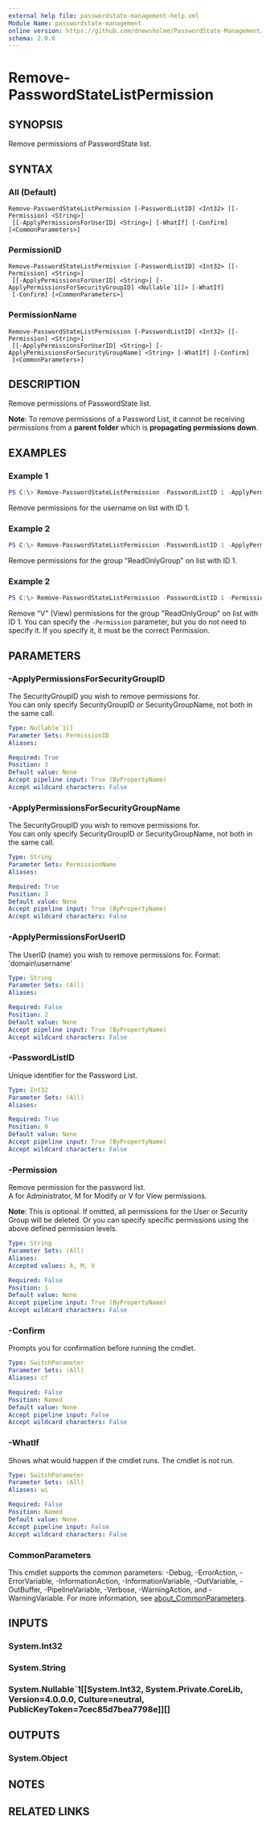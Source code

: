 ```yaml
---
external help file: passwordstate-management-help.xml
Module Name: passwordstate-management
online version: https://github.com/dnewsholme/PasswordState-Management/blob/master/docs/Remove-PasswordStateListPermission.md
schema: 2.0.0
---
```


# Remove-PasswordStateListPermission

## SYNOPSIS
Remove permissions of PasswordState list.

## SYNTAX

### All (Default)
```
Remove-PasswordStateListPermission [-PasswordListID] <Int32> [[-Permission] <String>]
 [[-ApplyPermissionsForUserID] <String>] [-WhatIf] [-Confirm] [<CommonParameters>]
```

### PermissionID
```
Remove-PasswordStateListPermission [-PasswordListID] <Int32> [[-Permission] <String>]
 [[-ApplyPermissionsForUserID] <String>] [-ApplyPermissionsForSecurityGroupID] <Nullable`1[]> [-WhatIf]
 [-Confirm] [<CommonParameters>]
```

### PermissionName
```
Remove-PasswordStateListPermission [-PasswordListID] <Int32> [[-Permission] <String>]
 [[-ApplyPermissionsForUserID] <String>] [-ApplyPermissionsForSecurityGroupName] <String> [-WhatIf] [-Confirm]
 [<CommonParameters>]
```

## DESCRIPTION
Remove permissions of PasswordState list.

**Note**: To remove permissions of a Password List, it cannot be receiving permissions from a **parent folder** which is **propagating permissions down**.

## EXAMPLES

### Example 1
```powershell
PS C:\> Remove-PasswordStateListPermission -PasswordListID 1 -ApplyPermissionsForUserID "domain\username"
```

Remove permissions for the username on list with ID 1.

### Example 2
```powershell
PS C:\> Remove-PasswordStateListPermission -PasswordListID 1 -ApplyPermissionsForSecurityGroupName "ReadOnlyGroup"
```

Remove permissions for the group "ReadOnlyGroup" on list with ID 1.

### Example 2
```powershell
PS C:\> Remove-PasswordStateListPermission -PasswordListID 1 -Permission "V" -ApplyPermissionsForSecurityGroupName "ReadOnlyGroup"
```

Remove "V" (View) permissions for the group "ReadOnlyGroup" on list with ID 1. You can specify the `-Permission` parameter, but you do not need to specify it. If you specify it, it must be the correct Permission.

## PARAMETERS

### -ApplyPermissionsForSecurityGroupID
The SecurityGroupID you wish to remove permissions for.  
You can only specify SecurityGroupID or SecurityGroupName, not both in the same call.

```yaml
Type: Nullable`1[]
Parameter Sets: PermissionID
Aliases:

Required: True
Position: 3
Default value: None
Accept pipeline input: True (ByPropertyName)
Accept wildcard characters: False
```

### -ApplyPermissionsForSecurityGroupName
The SecurityGroupID you wish to remove permissions for.  
You can only specify SecurityGroupID or SecurityGroupName, not both in the same call.

```yaml
Type: String
Parameter Sets: PermissionName
Aliases:

Required: True
Position: 3
Default value: None
Accept pipeline input: True (ByPropertyName)
Accept wildcard characters: False
```

### -ApplyPermissionsForUserID
The UserID (name) you wish to remove permissions for. Format: 'domain\username'

```yaml
Type: String
Parameter Sets: (All)
Aliases:

Required: False
Position: 2
Default value: None
Accept pipeline input: True (ByPropertyName)
Accept wildcard characters: False
```

### -PasswordListID
Unique identifier for the Password List.

```yaml
Type: Int32
Parameter Sets: (All)
Aliases:

Required: True
Position: 0
Default value: None
Accept pipeline input: True (ByPropertyName)
Accept wildcard characters: False
```

### -Permission
Remove permission for the password list.  
A for Administrator, M for Modify or V for View permissions.

**Note**: This is optional. If omitted, all permissions for the User or Security Group will be deleted. Or you can specify specific permissions using the above defined permission levels.

```yaml
Type: String
Parameter Sets: (All)
Aliases:
Accepted values: A, M, V

Required: False
Position: 1
Default value: None
Accept pipeline input: True (ByPropertyName)
Accept wildcard characters: False
```

### -Confirm
Prompts you for confirmation before running the cmdlet.

```yaml
Type: SwitchParameter
Parameter Sets: (All)
Aliases: cf

Required: False
Position: Named
Default value: None
Accept pipeline input: False
Accept wildcard characters: False
```

### -WhatIf
Shows what would happen if the cmdlet runs.
The cmdlet is not run.

```yaml
Type: SwitchParameter
Parameter Sets: (All)
Aliases: wi

Required: False
Position: Named
Default value: None
Accept pipeline input: False
Accept wildcard characters: False
```

### CommonParameters
This cmdlet supports the common parameters: -Debug, -ErrorAction, -ErrorVariable, -InformationAction, -InformationVariable, -OutVariable, -OutBuffer, -PipelineVariable, -Verbose, -WarningAction, and -WarningVariable. For more information, see [about_CommonParameters](http://go.microsoft.com/fwlink/?LinkID=113216).

## INPUTS

### System.Int32

### System.String

### System.Nullable`1[[System.Int32, System.Private.CoreLib, Version=4.0.0.0, Culture=neutral, PublicKeyToken=7cec85d7bea7798e]][]

## OUTPUTS

### System.Object
## NOTES

## RELATED LINKS
